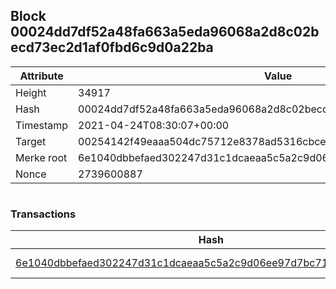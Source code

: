 ## Block 00024dd7df52a48fa663a5eda96068a2d8c02becd73ec2d1af0fbd6c9d0a22ba

Attribute | Value
--- | ---
Height | 34917
Hash | 00024dd7df52a48fa663a5eda96068a2d8c02becd73ec2d1af0fbd6c9d0a22ba
Timestamp | 2021-04-24T08:30:07+00:00
Target | 00254142f49eaaa504dc75712e8378ad5316cbcead634704b3734b6271167cc4
Merke root | 6e1040dbbefaed302247d31c1dcaeaa5c5a2c9d06ee97d7bc7154976389fb06f
Nonce | 2739600887

```

```

### Transactions

Hash | Amount
--- | ---
[6e1040dbbefaed302247d31c1dcaeaa5c5a2c9d06ee97d7bc7154976389fb06f](6e1040dbbefaed302247d31c1dcaeaa5c5a2c9d06ee97d7bc7154976389fb06f.md) | 10.00000000 SKEPTI 
